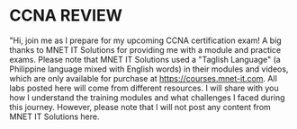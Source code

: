 # CCNA REVIEW
"Hi, join me as I prepare for my upcoming CCNA certification exam! A big thanks to MNET IT Solutions for providing me with a module and practice exams. Please note that MNET IT Solutions used a "Taglish Language" (a Philippine language mixed with English words) in their modules and videos, which are only available for purchase at https://courses.mnet-it.com. All labs posted here will come from different resources. I will share with you how I understand the training modules and what challenges I faced during this journey. However, please note that I will not post any content from MNET IT Solutions here.
